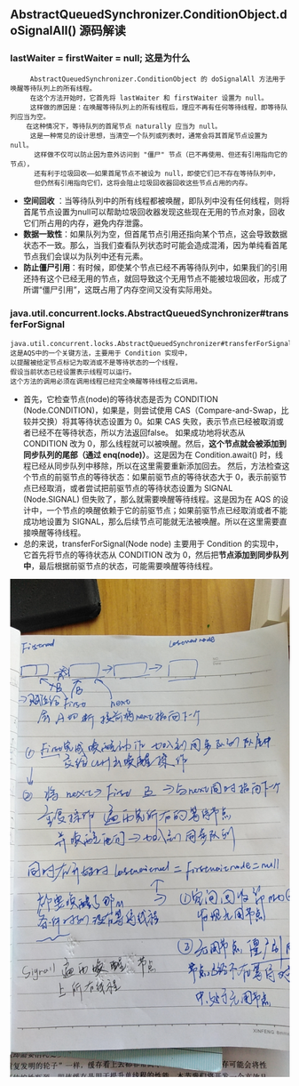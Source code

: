 ## AbstractQueuedSynchronizer.ConditionObject.doSignalAll() 源码解读

   ### lastWaiter = firstWaiter = null; 这是为什么
    
         AbstractQueuedSynchronizer.ConditionObject 的 doSignalAll 方法用于唤醒等待队列上的所有线程。
         在这个方法开始时，它首先将 lastWaiter 和 firstWaiter 设置为 null。
         这样做的原因是：在唤醒等待队列上的所有线程后，理应不再有任何等待线程，即等待队列应当为空。
        在这种情况下，等待队列的首尾节点 naturally 应当为 null。
         这是一种常见的设计思想，当清空一个队列或列表时，通常会将其首尾节点设置为null。
          这样做不仅可以防止因为意外访问到 "僵尸" 节点（已不再使用、但还有引用指向它的节点），
          还有利于垃圾回收——如果首尾节点不被设为 null，即使它们已不存在等待队列中，
          但仍然有引用指向它们，这将会阻止垃圾回收器回收这些节点占用的内存。

* **空间回收** ：当等待队列中的所有线程都被唤醒，即队列中没有任何线程，则将首尾节点设置为null可以帮助垃圾回收器发现这些现在无用的节点对象，回收它们所占用的内存，避免内存泄露。</li>
* **数据一致性**：如果队列为空，但首尾节点引用还指向某个节点，这会导致数据状态不一致。那么，当我们查看队列状态时可能会造成混淆，因为单纯看首尾节点我们会误以为队列中还有元素。</li>
* **防止僵尸引用**：有时候，即使某个节点已经不再等待队列中，如果我们的引用还持有这个已经无用的节点，就回导致这个无用节点不能被垃圾回收，形成了所谓“僵尸引用”，这既占用了内存空间又没有实际用处。</li>



### java.util.concurrent.locks.AbstractQueuedSynchronizer#transferForSignal

    java.util.concurrent.locks.AbstractQueuedSynchronizer#transferForSignal 
    这是AQS中的一个关键方法，主要用于 Condition 实现中，
    以提醒被给定节点标记为取消或不是等待状态的一个线程，
    假设当前状态已经设置表示线程可以运行。
    这个方法的调用必须在调用线程已经完全唤醒等待线程之后调用。

 * 首先，它检查节点(node)的等待状态是否为 CONDITION (Node.CONDITION)，如果是，则尝试使用 CAS（Compare-and-Swap，比较并交换）将其等待状态设置为 0。如果 CAS 失败，表示节点已经被取消或者已经不在等待状态，所以方法返回false。
如果成功地将状态从 CONDITION 改为 0，那么线程就可以被唤醒。然后，**这个节点就会被添加到同步队列的尾部（通过 enq(node)）**。这是因为在 Condition.await() 时，线程已经从同步队列中移除，所以在这里需要重新添加回去。
然后，方法检查这个节点的前驱节点的等待状态：如果前驱节点的等待状态大于 0，表示前驱节点已经取消，或者尝试把前驱节点的等待状态设置为 SIGNAL (Node.SIGNAL) 但失败了，那么就需要唤醒等待线程。这是因为在 AQS 的设计中，一个节点的唤醒依赖于它的前驱节点；如果前驱节点已经取消或者不能成功地设置为 SIGNAL，那么后续节点可能就无法被唤醒。所以在这里需要直接唤醒等待线程。
 * 总的来说，transferForSignal(Node node) 主要用于 Condition 的实现中，它首先将节点的等待状态从 CONDITION 改为 0，然后把**节点添加到同步队列中**，最后根据前驱节点的状态，可能需要唤醒等待线程。

![轮询等待队列节点 唤醒等待线程 笔记](img.png)